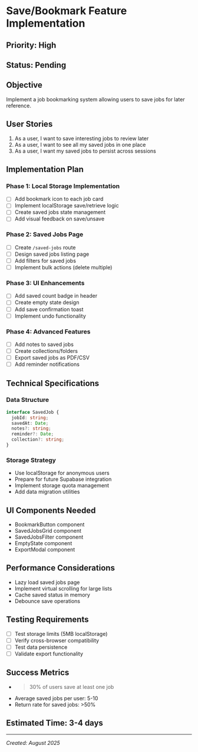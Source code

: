# Save/Bookmark Feature Implementation

## Priority: High
## Status: Pending

## Objective
Implement a job bookmarking system allowing users to save jobs for later reference.

## User Stories
1. As a user, I want to save interesting jobs to review later
2. As a user, I want to see all my saved jobs in one place
3. As a user, I want my saved jobs to persist across sessions

## Implementation Plan

### Phase 1: Local Storage Implementation
- [ ] Add bookmark icon to each job card
- [ ] Implement localStorage save/retrieve logic
- [ ] Create saved jobs state management
- [ ] Add visual feedback on save/unsave

### Phase 2: Saved Jobs Page
- [ ] Create `/saved-jobs` route
- [ ] Design saved jobs listing page
- [ ] Add filters for saved jobs
- [ ] Implement bulk actions (delete multiple)

### Phase 3: UI Enhancements
- [ ] Add saved count badge in header
- [ ] Create empty state design
- [ ] Add save confirmation toast
- [ ] Implement undo functionality

### Phase 4: Advanced Features
- [ ] Add notes to saved jobs
- [ ] Create collections/folders
- [ ] Export saved jobs as PDF/CSV
- [ ] Add reminder notifications

## Technical Specifications

### Data Structure
```typescript
interface SavedJob {
  jobId: string;
  savedAt: Date;
  notes?: string;
  reminder?: Date;
  collection?: string;
}
```

### Storage Strategy
- Use localStorage for anonymous users
- Prepare for future Supabase integration
- Implement storage quota management
- Add data migration utilities

## UI Components Needed
- BookmarkButton component
- SavedJobsGrid component
- SavedJobsFilter component
- EmptyState component
- ExportModal component

## Performance Considerations
- Lazy load saved jobs page
- Implement virtual scrolling for large lists
- Cache saved status in memory
- Debounce save operations

## Testing Requirements
- [ ] Test storage limits (5MB localStorage)
- [ ] Verify cross-browser compatibility
- [ ] Test data persistence
- [ ] Validate export functionality

## Success Metrics
- >30% of users save at least one job
- Average saved jobs per user: 5-10
- Return rate for saved jobs: >50%

## Estimated Time: 3-4 days

---
*Created: August 2025*